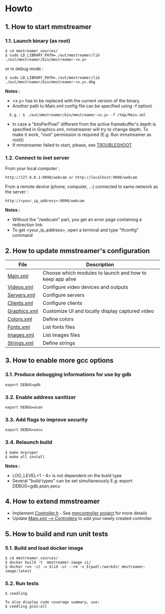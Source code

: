 # Howto

## 1. How to start mmstreamer

### 1.1. Launch binary (as root)
```
$ cd mmstreamer_sources/
$ sudo LD_LIBRARY_PATH=./out/mmstreamer/lib ./out/mmstreamer/bin/mmstreamer-<x.y>
```
or in debug mode :
```
$ sudo LD_LIBRARY_PATH=./out/mmstreamer/lib ./out/mmstreamer/bin/mmstreamer-<x.y>.dbg
```

**Notes :**
- <x.y> has to be replaced with the current version of the binary.
- Another path to Main.xml config file can be specified using -f option\
```
  E.g.: $ ./out/mmstreamer/bin/mmstreamer-<x.y> -f /tmp/Main.xml
```
- In case a "bitsPerPixel" different from the active framebuffer's depth is specified in
  Graphics.xml, mmstreamer will try to change depth. To make it work, "root" permission
  is required (E.g. Run mmstreamer as root))
- If mmstreamer failed to start, please, see [TROUBLESHOOT](TROUBLESHOOT.md)

### 1.2. Connect to inet server

From your local computer :
```
http://127.0.0.1:9090/webcam or http://localhost:9090/webcam
```
From a remote device (phone, computer, ...) connected to same network as the server :
```
http://<your_ip_address>:9090/webcam
```

**Notes :**
- Without the "/webcam" part, you get an error page containing a redirection link
- To get <your_ip_address>, open a terminal and type "ifconfig" command

## 2. How to update mmstreamer's configuration

| File | Description |
| --- | --- |
| [Main.xml](../res/drawer2/Main.xml) | Choose which modules to launch and how to keep app alive |
| [Videos.xml](../res/drawer2/configs/Videos.xml) | Configure video devices and outputs |
| [Servers.xml](../res/drawer2/configs/Servers.xml) | Configure servers |
| [Clients.xml](../res/drawer2/configs/Clients.xml) | Configure clients |
| [Graphics.xml](../res/drawer2/configs/Graphics.xml) | Customize UI and locally display captured video |
| [Colors.xml](../res/drawer2/common/Colors.xml) | Define colors |
| [Fonts.xml](../res/drawer2/common/Fonts.xml) | List fonts files |
| [Images.xml](../res/drawer2/common/Images.xml) | List images files |
| [Strings.xml](../res/drawer2/common/Strings.xml) | Define strings |

## 3. How to enable more gcc options

### 3.1. Produce debugging informations for use by gdb
```
export DEBUG=gdb
```

### 3.2. Enable address sanitizer
```
export DEBUG=asan
```

### 3.3. Add flags to improve security
```
export DEBUG=secu
```

### 3.4. Relaunch build
```
$ make mrproper
$ make all install
```

**Notes :**
- LOG_LEVEL<1 - 4> is not dependent on the build type
- Several "build types" can be set simultaneously
  E.g: export DEBUG=gdb,asan,secu


## 4. How to extend mmstreamer
- Implement [Controller.h](../inc/export/Controller.h) - See [mmcontroller project](https://github.com/BoubacarDiene/mmcontroller) for more details
- Update [Main.xml --> Controllers](../res/drawer2/Main.xml) to add your newly created controller

## 5. How to build and run unit tests

### 5.1. Build and load docker image
```
$ cd mmstreamer_sources/
$ docker build -t  mmstreamer-image ci/
$ docker run -it -u $(id -u) --rm -v $(pwd):/workdir mmstreamer-image:latest
```

### 5.2. Run tests
```
$ ceedling

To also display code coverage summary, use:
$ ceedling gcov:all
```

